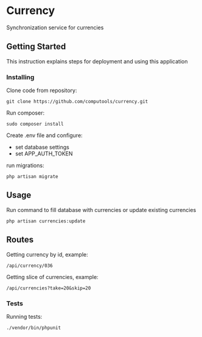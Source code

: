 # Currency
Synchronization service for currencies

## Getting Started
This instruction explains steps for deployment and using this application
### Installing
Clone code from repository:
```
git clone https://github.com/computools/currency.git
```
Run composer:
```
sudo composer install
```
Create .env file and configure:
- set database settings
- set APP_AUTH_TOKEN

run migrations:
```
php artisan migrate
```

## Usage

Run command to fill database with currencies or update existing currencies
```
php artisan currencies:update
```
## Routes
Getting currency by id, example:
```
/api/currency/036
```
Getting slice of currencies, example:
```
/api/currencies?take=20&skip=20
```
### Tests
Running tests:
```
./vendor/bin/phpunit
```
